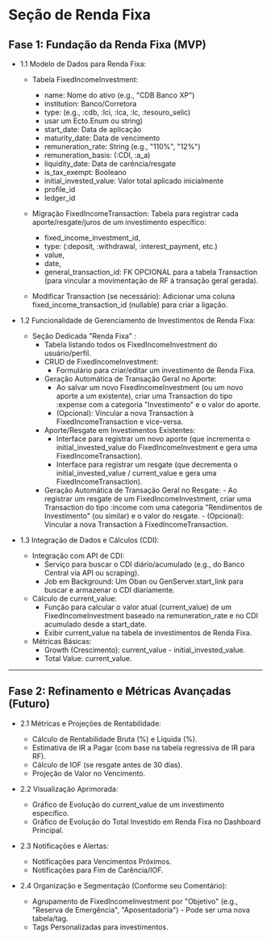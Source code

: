 # Seção de Renda Fixa

## Fase 1: Fundação da Renda Fixa (MVP)

- 1.1 Modelo de Dados para Renda Fixa:
    - Tabela FixedIncomeInvestment:
        - name: Nome do ativo (e.g., "CDB Banco XP")
        - institution: Banco/Corretora
        - type: (e.g., :cdb, :lci, :lca, :lc, :tesouro_selic)
        - usar um Ecto.Enum ou string)
        - start_date: Data de aplicação
        - maturity_date: Data de vencimento
        - remuneration_rate: String (e.g., "110%", "12%")
        - remuneration_basis: (:CDI, :a_a)
        - liquidity_date: Data de carência/resgate
        - is_tax_exempt: Booleano
        - initial_invested_value: Valor total aplicado inicialmente
        - profile_id
        - ledger_id

    - Migração FixedIncomeTransaction: Tabela para registrar cada aporte/resgate/juros de um investimento específico:
        - fixed_income_investment_id,
        - type: (:deposit, :withdrawal, :interest_payment, etc.)
        - value,
        - date,
        - general_transaction_id: FK OPCIONAL para a tabela Transaction (para vincular a movimentação de RF à transação geral gerada).

    - Modificar Transaction (se necessário): Adicionar uma coluna fixed_income_transaction_id (nullable) para criar a ligação.

- 1.2 Funcionalidade de Gerenciamento de Investimentos de Renda Fixa:
    - Seção Dedicada "Renda Fixa" :
        - Tabela listando todos os FixedIncomeInvestment do usuário/perfil.
        - CRUD de FixedIncomeInvestment:
            - Formulário para criar/editar um investimento de Renda Fixa.
        - Geração Automática de Transação Geral no Aporte:
            - Ao salvar um novo FixedIncomeInvestment (ou um novo aporte a um existente), criar uma Transaction do tipo :expense com a categoria "Investimento" e o valor do aporte.
            - (Opcional): Vincular a nova Transaction à FixedIncomeTransaction e vice-versa.
        - Aporte/Resgate em Investimentos Existentes:
            - Interface para registrar um novo aporte (que incrementa o initial_invested_value do FixedIncomeInvestment e gera uma FixedIncomeTransaction).
            - Interface para registrar um resgate (que decrementa o initial_invested_value / current_value e gera uma FixedIncomeTransaction).
        - Geração Automática de Transação Geral no Resgate: - Ao registrar um resgate de um FixedIncomeInvestment, criar uma Transaction do tipo :income com uma categoria "Rendimentos de Investimento" (ou similar) e o valor do resgate. - (Opcional): Vincular a nova Transaction à FixedIncomeTransaction.

- 1.3 Integração de Dados e Cálculos (CDI):
    - Integração com API de CDI:
        - Serviço para buscar o CDI diário/acumulado (e.g., do Banco Central via API ou scraping).
        - Job em Background: Um Oban ou GenServer.start_link para buscar e armazenar o CDI diariamente.
    - Cálculo de current_value:
        - Função para calcular o valor atual (current_value) de um FixedIncomeInvestment baseado na remuneration_rate e no CDI acumulado desde a start_date.
        - Exibir current_value na tabela de investimentos de Renda Fixa.
    - Métricas Básicas:
        - Growth (Crescimento): current_value - initial_invested_value.
        - Total Value: current_value.

---

## Fase 2: Refinamento e Métricas Avançadas (Futuro)

- 2.1 Métricas e Projeções de Rentabilidade:
    - Cálculo de Rentabilidade Bruta (%) e Líquida (%).
    - Estimativa de IR a Pagar (com base na tabela regressiva de IR para RF).
    - Cálculo de IOF (se resgate antes de 30 dias).
    - Projeção de Valor no Vencimento.

- 2.2 Visualização Aprimorada:
    - Gráfico de Evolução do current_value de um investimento específico.
    - Gráfico de Evolução do Total Investido em Renda Fixa no Dashboard Principal.

- 2.3 Notificações e Alertas:
    - Notificações para Vencimentos Próximos.
    - Notificações para Fim de Carência/IOF.

- 2.4 Organização e Segmentação (Conforme seu Comentário):
    - Agrupamento de FixedIncomeInvestment por "Objetivo" (e.g., "Reserva de Emergência", "Aposentadoria") - Pode ser uma nova tabela/tag.
    - Tags Personalizadas para investimentos.
